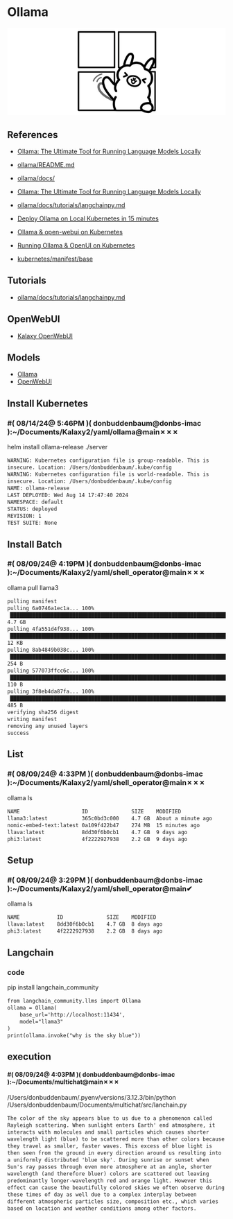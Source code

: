# Ollama

![alt text](image.png)

## References

- [Ollama: The Ultimate Tool for Running Language Models Locally](https://medium.com/devops-dev/ollama-the-ultimate-tool-for-running-language-models-locally-062589ec3a09)

- [ollama/README.md](https://github.com/ollama/ollama/blob/main/README.md)

- [ollama/docs/](https://github.com/ollama/ollama/tree/main/docs)

- [Ollama: The Ultimate Tool for Running Language Models Locally](https://blog.devops.dev/ollama-the-ultimate-tool-for-running-language-models-locally-062589ec3a09)

- [ollama/docs/tutorials/langchainpy.md](https://github.com/ollama/ollama/blob/main/docs/tutorials/langchainpy.md)

- [Deploy Ollama on Local Kubernetes in 15 minutes](https://sarinsuriyakoon.medium.com/deploy-ollama-on-local-kubernetes-microk8s-6ca22bfb7fa3)

- [Ollama & open-webui on Kubernetes](https://medium.com/@arslankhanali/ollama-open-webui-on-kubernetes-3c18497a3ed2)

- [Running Ollama & OpenUI on Kubernetes](https://towardsaws.com/running-ollama-openui-on-kubernetes-6126c324be16)

- [kubernetes/manifest/base](https://github.com/open-webui/open-webui/tree/main/kubernetes/manifest/base)

## Tutorials

- [ollama/docs/tutorials/langchainpy.md](https://github.com/ollama/ollama/blob/main/docs/tutorials/langchainpy.md)

## OpenWebUI

- [Kalaxy OpenWebUI](../openwebUI.md)

## Models

- [Ollama](https://ollama.com/library)
- [OpenWebUI](https://openwebui.com/)

## Install Kubernetes

### #( 08/14/24@ 5:46PM )( donbuddenbaum@donbs-imac ):~/Documents/Kalaxy2/yaml/ollama@main✗✗✗
   helm install ollama-release ./server

```
WARNING: Kubernetes configuration file is group-readable. This is insecure. Location: /Users/donbuddenbaum/.kube/config
WARNING: Kubernetes configuration file is world-readable. This is insecure. Location: /Users/donbuddenbaum/.kube/config
NAME: ollama-release
LAST DEPLOYED: Wed Aug 14 17:47:40 2024
NAMESPACE: default
STATUS: deployed
REVISION: 1
TEST SUITE: None
```

## Install Batch

### #( 08/09/24@ 4:19PM )( donbuddenbaum@donbs-imac ):~/Documents/Kalaxy2/yaml/shell_operator@main✗✗✗
   ollama pull llama3

```
pulling manifest
pulling 6a0746a1ec1a... 100% ▕████████████████████████████████████████████████████████████████████████████████████████████████▏ 4.7 GB
pulling 4fa551d4f938... 100% ▕████████████████████████████████████████████████████████████████████████████████████████████████▏  12 KB
pulling 8ab4849b038c... 100% ▕████████████████████████████████████████████████████████████████████████████████████████████████▏  254 B
pulling 577073ffcc6c... 100% ▕████████████████████████████████████████████████████████████████████████████████████████████████▏  110 B
pulling 3f8eb4da87fa... 100% ▕████████████████████████████████████████████████████████████████████████████████████████████████▏  485 B
verifying sha256 digest
writing manifest
removing any unused layers
success
```

## List

### #( 08/09/24@ 4:33PM )( donbuddenbaum@donbs-imac ):~/Documents/Kalaxy2/yaml/shell_operator@main✗✗✗
   ollama ls

```
NAME                   	ID          	SIZE  	MODIFIED
llama3:latest          	365c0bd3c000	4.7 GB	About a minute ago
nomic-embed-text:latest	0a109f422b47	274 MB	15 minutes ago
llava:latest           	8dd30f6b0cb1	4.7 GB	9 days ago
phi3:latest            	4f2222927938	2.2 GB	9 days ago
```

## Setup

### #( 08/09/24@ 3:29PM )( donbuddenbaum@donbs-imac ):~/Documents/Kalaxy2/yaml/shell_operator@main✔
   ollama ls
   
```
NAME        	ID          	SIZE  	MODIFIED
llava:latest	8dd30f6b0cb1	4.7 GB	8 days ago
phi3:latest 	4f2222927938	2.2 GB	8 days ago
```

## Langchain

### code

pip install langchain_community

```
from langchain_community.llms import Ollama
ollama = Ollama(
    base_url='http://localhost:11434',
    model="llama3"
)
print(ollama.invoke("why is the sky blue"))
```

## execution

#### #( 08/09/24@ 4:03PM )( donbuddenbaum@donbs-imac ):~/Documents/multichat@main✗✗✗
   /Users/donbuddenbaum/.pyenv/versions/3.12.3/bin/python /Users/donbuddenbaum/Documents/multichat/src/lanchain.py

```
The color of the sky appears blue to us due to a phenomenon called Rayleigh scattering. When sunlight enters Earth' end atmosphere, it interacts with molecules and small particles which causes shorter wavelength light (blue) to be scattered more than other colors because they travel as smaller, faster waves. This excess of blue light is then seen from the ground in every direction around us resulting into a uniformly distributed 'blue sky'. During sunrise or sunset when Sun's ray passes through even more atmosphere at an angle, shorter wavelength (and therefore bluer) colors are scattered out leaving predominantly longer-wavelength red and orange light. However this effect can cause the beautifully colored skies we often observe during these times of day as well due to a complex interplay between different atmospheric particles size, composition etc., which varies based on location and weather conditions among other factors.
```